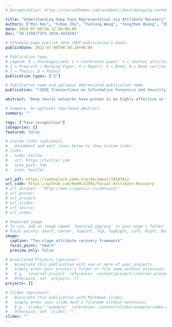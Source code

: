 ```yaml
---
# Documentation: https://sourcethemes.com/academic/docs/managing-content/

title: "Understanding Deep Face Representation via Attribute Recovery"
authors: ["Min Ren", "Yuhao Zhu", "Yunlong Wang", "Yongzhen Huang", "Zhenan Sun"]
date: 2024-07-08T16:12:05+08:00 
doi: "10.1109/TIFS.2024.3424291"

# Schedule page publish date (NOT publication's date).
publishDate: 2022-07-08T08:58:18+00:00

# Publication type.
# Legend: 0 = Uncategorized; 1 = Conference paper; 2 = Journal article;
# 3 = Preprint / Working Paper; 4 = Report; 5 = Book; 6 = Book section;
# 7 = Thesis; 8 = Patent
publication_types: ["2"]

# Publication name and optional abbreviated publication name.
publication: "*IEEE Transactions on Information Forensics and Security ( Early Access )*"

abstract: "Deep neural networks have proven to be highly effective in the face recognition task, as they can map raw samples into a discriminative high-dimensional representation space. However, understanding this complex space proves to be challenging for human observers. In this paper, we propose a novel approach that interprets deep face recognition models via facial attributes. To achieve this, we introduce a two-stage framework that recovers attributes from the deep face representations. This framework allows us to quantitatively measure the significance of facial attributes in relation to the recognition model. Moreover, this framework enables us to generate sample-specific explanations through counterfactual methodology. These explanations are not only understandable but also quantitative. Through the proposed approach, we are able to acquire a deeper understanding of how the recognition model conceptualizes the notion of identity and understand the reasons behind the error decisions made by the deep models. By utilizing attributes as an interpretable interface, the proposed method marks a paradigm shift in our comprehension of deep face recognition models. It allows a complex model, obtained through gradient backpropagation, to effectively communicate with humans. The source code is available here, or you can visit this website: https://github.com/RenMin1991/Facial-Attribute-Recovery."

# Summary. An optional shortened abstract.
summary: ""

tags: ["face recognition"]
categories: []
featured: false

# Custom links (optional).
#   Uncomment and edit lines below to show custom links.
# links:
# - name: Follow
#   url: https://twitter.com
#   icon_pack: fab
#   icon: twitter

url_pdf: https://ieeexplore.ieee.org/document/10587012
url_code: https://github.com/RenMin1991/Facial-Attribute-Recovery
# url_dataset:  "http://www.cripacsir.cn/dataset/"
# url_poster:
# url_project:
# url_slides:
# url_source:
# url_video:

# Featured image
# To use, add an image named `featured.jpg/png` to your page's folder. 
# Focal points: Smart, Center, TopLeft, Top, TopRight, Left, Right, BottomLeft, Bottom, BottomRight.
image:
  caption: "Two-stage attribute recovery framework"
  focal_point: "Smart"
  preview_only: false

# Associated Projects (optional).
#   Associate this publication with one or more of your projects.
#   Simply enter your project's folder or file name without extension.
#   E.g. `internal-project` references `content/project/internal-project/index.md`.
#   Otherwise, set `projects: []`.
projects: []

# Slides (optional).
#   Associate this publication with Markdown slides.
#   Simply enter your slide deck's filename without extension.
#   E.g. `slides: "example"` references `content/slides/example/index.md`.
#   Otherwise, set `slides: ""`.
slides: ""
---
```

